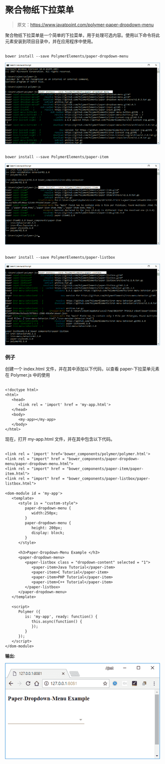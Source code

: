 # 聚合物纸下拉菜单

> 原文：<https://www.javatpoint.com/polymer-paper-dropdown-menu>

聚合物纸下拉菜单是一个简单的下拉菜单，用于处理可选内容。使用以下命令将此元素安装到项目目录中，并在应用程序中使用。

```

bower install --save PolymerElements/paper-dropdown-menu

```

![paper dropdown 1](img/f869bcc3fe55bdb2871a7164c2f3422f.png)

```

bower install --save PolymerElements/paper-item

```

![paper dropdown 2](img/daaeabca47b203913649566fa69827a9.png)

```

bower install --save PolymerElements/paper-listbox

```

![paper dropdown 3](img/3f31bd935becb461526709306824eac1.png)

### 例子

创建一个 index.html 文件，并在其中添加以下代码，以查看 paper-下拉菜单元素在 Polymer.js 中的使用

```

<!doctype html>
<html>
   <head>
      <link rel = 'import' href = 'my-app.html'>
   </head>
   <body>    
      <my-app></my-app>
   </body>
</html>

```

现在，打开 my-app.html 文件，并在其中包含以下代码。

```

<link rel = 'import' href='bower_components/polymer/polymer.html'>
<link rel = "import" href = "bower_components/paper-dropdown-menu/paper-dropdown-menu.html">
<link rel = "import" href = "bower_components/paper-item/paper-item.html">
<link rel = "import" href = "bower_components/paper-listbox/paper-listbox.html">

<dom-module id = 'my-app'>
   <template>
      <style is = "custom-style">
         paper-dropdown-menu {
            width:250px;
         }
         paper-dropdown-menu {
            height: 200px;
            display: block;
         }
      </style>

      <h3>Paper-Dropdown-Menu Example </h3>
      <paper-dropdown-menu>
         <paper-listbox class = "dropdown-content" selected = "1">
            <paper-item>Java Tutorial</paper-item>
            <paper-item>C Tutorial</paper-item>
            <paper-item>PHP Tutorial</paper-item>
            <paper-item>C++ Tutorial</paper-item>
         </paper-listbox>
      </paper-dropdown-menu>
   </template>

   <script>
      Polymer ({
         is: 'my-app', ready: function() {
            this.async(function() {         
            });
         }
      });
   </script>
</dom-module>

```

**输出:**

![paper dropdown 4](img/e716b5e28bb2294598158e32d200d48f.png)